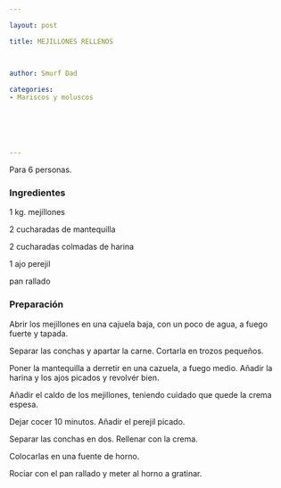 ```yaml
---

layout: post

title: MEJILLONES RELLENOS



author: Smurf Dad

categories:
- Mariscos y moluscos






---
```


Para 6 personas.

<h3>Ingredientes</h3>

1 kg. mejillones

2 cucharadas de mantequilla

2 cucharadas colmadas de harina

1 ajo perejil

pan rallado

<h3>Preparación</h3>

Abrir los mejillones en una cajuela baja, con un poco de agua, a fuego fuerte y tapada.

Separar las conchas y apartar la carne. Cortarla en trozos pequeños.

Poner la mantequilla a derretir en una cazuela, a fuego medio. Añadir la harina y los ajos picados y revolvér bien.

Añadir el caldo de los mejillones, teniendo cuidado que quede la crema espesa.

Dejar cocer 10 minutos. Añadir el perejil picado.

Separar las conchas en dos. Rellenar con la crema.

Colocarlas en una fuente de horno.

Rociar con el pan rallado y meter al horno a gratinar.

